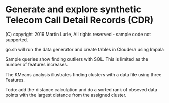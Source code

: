# Generate and explore synthetic Telecom Call Detail Records (CDR)
(C) copyright 2019 Martin Lurie, All rights reserved - sample code not supported. 

go.sh will run the data generator and create tables in Cloudera using Impala

Sample queries show finding outliers with SQL.  This is limited as the number of 
features increases.

The KMeans analysis illustrates finding clusters with a data file using three Features.  

Todo: add the distance calculation and do a sorted rank of obseved data points with 
the largest distance from the assigned cluster.
